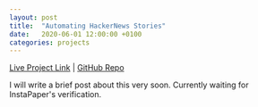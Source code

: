 ```yaml
---
layout: post
title:  "Automating HackerNews Stories"
date:   2020-06-01 12:00:00 +0100
categories: projects
---
```

[Live Project Link](http://ec2-3-9-170-42.eu-west-2.compute.amazonaws.com/) |
[GitHub Repo](https://github.com/gokhj/hackernews-automation-api/)

I will write a brief post about this very soon. Currently waiting for InstaPaper's verification.